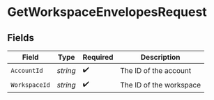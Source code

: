 # GetWorkspaceEnvelopesRequest


## Fields

| Field                   | Type                    | Required                | Description             |
| ----------------------- | ----------------------- | ----------------------- | ----------------------- |
| `AccountId`             | *string*                | :heavy_check_mark:      | The ID of the account   |
| `WorkspaceId`           | *string*                | :heavy_check_mark:      | The ID of the workspace |